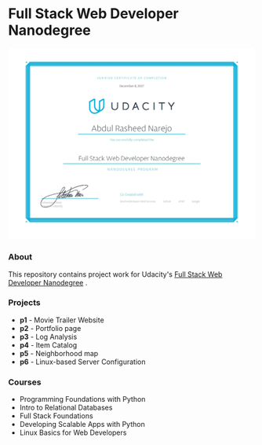 # Full Stack Web Developer Nanodegree

![Certificate](fullstack-certificate.jpg)

### About
This repository contains project work for Udacity's [Full Stack Web Developer Nanodegree](https://www.udacity.com/course/nd004) .

### Projects
- **p1** - Movie Trailer Website
- **p2** - Portfolio page
- **p3** - Log Analysis
- **p4** - Item Catalog
- **p5** - Neighborhood map
- **p6** - Linux-based Server Configuration

### Courses
- Programming Foundations with Python
- Intro to Relational Databases
- Full Stack Foundations
- Developing Scalable Apps with Python
- Linux Basics for Web Developers
